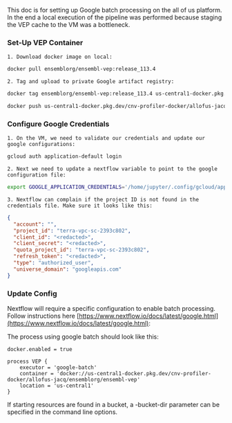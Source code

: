 This doc is for setting up Google batch processing on the all of us platform. In the end a local execution of the pipeline was performed because staging the VEP cache to the VM was a bottleneck. 

### Set-Up VEP Container
    1. Download docker image on local:
```bash
docker pull ensemblorg/ensembl-vep:release_113.4

```
    2. Tag and upload to private Google artifact registry:
```bash
docker tag ensemblorg/ensembl-vep:release_113.4 us-central1-docker.pkg.dev/cnv-profiler-docker/allofus-jacq/ensemblorg/ensembl-vep:release_113.4

docker push us-central1-docker.pkg.dev/cnv-profiler-docker/allofus-jacq/ensemblorg/ensembl-vep:release_113.4
```

### Configure Google Credentials

    1. On the VM, we need to validate our credentials and update our google configurations:

```bash
gcloud auth application-default login
```
    2. Next we need to update a nextflow variable to point to the google configuration file:

```bash
export GOOGLE_APPLICATION_CREDENTIALS='/home/jupyter/.config/gcloud/application_default_credentials.json'
```
    3. Nextflow can complain if the project ID is not found in the credentials file. Make sure it looks like this:

```json
{
  "account": "",
  "project_id": "terra-vpc-sc-2393c802",
  "client_id": "<redacted>",
  "client_secret": "<redacted>",
  "quota_project_id": "terra-vpc-sc-2393c802",
  "refresh_token": "<redacted>",
  "type": "authorized_user",
  "universe_domain": "googleapis.com"
}
```

### Update Config

Nextflow will require a specific configuration to enable batch processing. Follow instructions here [https://www.nextflow.io/docs/latest/google.html](https://www.nextflow.io/docs/latest/google.html): 

The process using google batch should look like this:

```
docker.enabled = true

process VEP {
	executor = 'google-batch'
	container = 'docker://us-central1-docker.pkg.dev/cnv-profiler-docker/allofus-jacq/ensemblorg/ensembl-vep'
	location = 'us-central1'
}

```

If starting resources are found in a bucket,  a -bucket-dir parameter can be specified in the command line options. 


